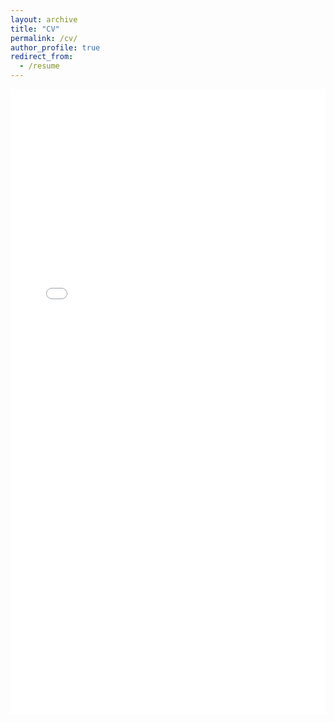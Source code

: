 ```yaml
---
layout: archive
title: "CV"
permalink: /cv/
author_profile: true
redirect_from:
  - /resume
---
```


<iframe src="/files/CV_0330.pdf" width="100%" height="1000px" style="border: none;"></iframe>

